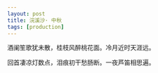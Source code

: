 ```yaml
---
layout: post
title: 浣溪沙· 中秋  
tags: [production]
---
```

酒阑笙歌犹未散，桂枝风醉桃花面。冷月近时天涯远。     

回首凄凉灯数点，泪痕初干愁肠断。一夜芦笛相思遍。
